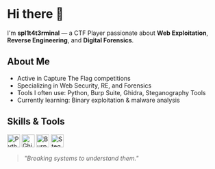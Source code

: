 # Hi there 👋

I'm **spl1t4t3rminal** — a CTF Player passionate about **Web Exploitation**, **Reverse Engineering**, and **Digital Forensics**.

## About Me
- Active in Capture The Flag competitions
- Specializing in Web Security, RE, and Forensics
- Tools I often use: Python, Burp Suite, Ghidra, Steganography Tools
- Currently learning: Binary exploitation & malware analysis

## Skills & Tools
<img src="https://cdn.jsdelivr.net/gh/devicons/devicon/icons/python/python-original.svg" alt="Python" width="30" height="30" /> 
<img src="https://upload.wikimedia.org/wikipedia/commons/2/29/Ghidra_Logo.svg" alt="Ghidra" width="30" height="30" /> 
<img src="https://www.vectorlogo.zone/logos/portswigger/portswigger-icon.svg" alt="Burp Suite" width="30" height="30" /> 
<img src="https://upload.wikimedia.org/wikipedia/commons/3/3a/Steganography_icon.svg" alt="Stegano" width="30" height="30" />

> *"Breaking systems to understand them."*
